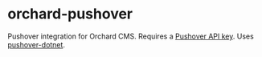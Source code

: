orchard-pushover
================

Pushover integration for Orchard CMS. Requires a [Pushover API key](https://pushover.net/apps/build). Uses [pushover-dotnet](https://github.com/kobowi/pushover-dotnet).
